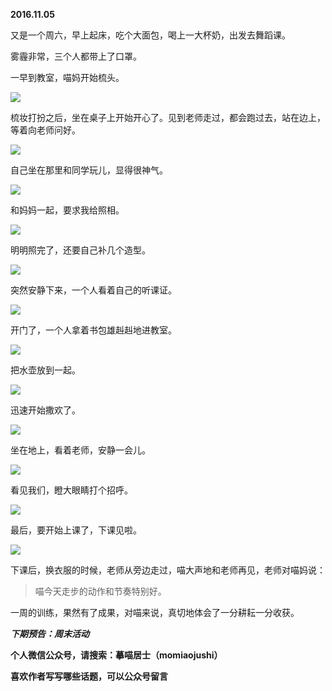 
          
            
**2016.11.05**

又是一个周六，早上起床，吃个大面包，喝上一大杯奶，出发去舞蹈课。

雾霾非常，三个人都带上了口罩。

一早到教室，喵妈开始梳头。




![](img/51001-e41d24a2d035660b.jpg)




梳妆打扮之后，坐在桌子上开始开心了。见到老师走过，都会跑过去，站在边上，等着向老师问好。




![](img/51001-e152236d4d849d71.jpg)




自己坐在那里和同学玩儿，显得很神气。




![](img/51001-0cadddabeecaabce.jpg)




和妈妈一起，要求我给照相。




![](img/51001-4d3ee97249741c6d.jpg)




明明照完了，还要自己补几个造型。




![](img/51001-7e2e94ef00cd2c7b.jpg)




突然安静下来，一个人看着自己的听课证。




![](img/51001-bbdc18b0e6527d03.jpg)




开门了，一个人拿着书包雄赳赳地进教室。




![](img/51001-52d3531806a50a99.jpg)




把水壶放到一起。




![](img/51001-7572ce2e62143568.jpg)




迅速开始撒欢了。




![](img/51001-42bfe770e3bd0ef4.jpg)




坐在地上，看着老师，安静一会儿。




![](img/51001-b2672de34f33f6f0.jpg)




看见我们，瞪大眼睛打个招呼。




![](img/51001-88c020a277ce087d.jpg)




最后，要开始上课了，下课见啦。




![](img/51001-aad7a9b116d6961f.jpg)




下课后，换衣服的时候，老师从旁边走过，喵大声地和老师再见，老师对喵妈说：
>喵今天走步的动作和节奏特别好。



一周的训练，果然有了成果，对喵来说，真切地体会了一分耕耘一分收获。


***下期预告：周末活动***


**个人微信公众号，请搜索：摹喵居士（momiaojushi）**

**喜欢作者写写哪些话题，可以公众号留言**

          
        